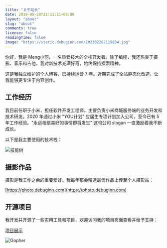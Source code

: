 ```yaml
---
title: "关于站长"
date: 2019-05-28T22:11:11+08:00
layout: "about"
slug: "about"
comments: true
license: false
readingTime: false
image: "https://static.debuginn.com/202302262119034.jpg"
---
```


你好，我是 Meng小羽，一名热爱技术的全栈开发者。除了编程，我还热衷于摄影、音乐和吉他。我对新技术充满好奇，始终保持探索精神。

这是我独立维护的个人博客，已持续运营 7 年。近期完成了全站静态化改造，让我能够更专注于内容创作。

## 工作经历

我目前任职于小米，担任软件开发工程师，主要负责小米商城服务端的业务开发和技术研发。2020 年通过小米 "YOU计划" 应届生专项计划加入公司，至今已有 5 年工作经验。"永远相信美好的事情即将发生" 这句公司 slogan 一直激励着我不断成长。

以下是我主要使用的技术栈：

![技能树](https://skillicons.dev/icons?i=go,java,spring,maven,mysql,postgres,redis,mongodb,linux,bash,docker,kubernetes,grafana,prometheus,nginx,git,github,gitlab,vim,idea,vscode,md,postman,stackoverflow,apple,obsidian,ps,cloudflare&theme=light)

## 摄影作品

摄影是我工作之余的重要爱好。我每年都会精选最佳作品上传至个人摄影站：

[https://photo.debuginn.com](https://photo.debuginn.com)

## 开源项目

我开发并开源了一些实用工具和项目，欢迎访问我的项目页面查看并给予支持：

[项目展示](/project)

![Gopher](https://static.debuginn.com/202303022149399.png)
